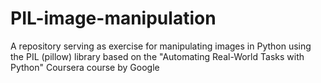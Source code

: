 # PIL-image-manipulation
A repository serving as exercise for manipulating images in Python using the PIL (pillow) library based on the "Automating Real-World Tasks with Python" Coursera course by Google

